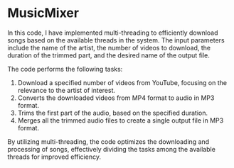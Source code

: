 # MusicMixer
In this code, I have implemented multi-threading to efficiently download songs based on the available threads in the system. The input parameters include the name of the artist, the number of videos to download, the duration of the trimmed part, and the desired name of the output file.

The code performs the following tasks:

1. Download a specified number of videos from YouTube, focusing on the relevance to the artist of interest.
2. Converts the downloaded videos from MP4 format to audio in MP3 format.
3. Trims the first part of the audio, based on the specified duration.
4. Merges all the trimmed audio files to create a single output file in MP3 format.

By utilizing multi-threading, the code optimizes the downloading and processing of songs, effectively dividing the tasks among the available threads for improved efficiency.



